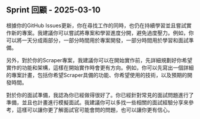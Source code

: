 ## Sprint 回顧 - 2025-03-10

根據你的GitHub Issues更新，你在尋找工作的同時，也仍在持續學習並且嘗試實作新的專案。我建議你可以嘗試將專案和學習進度分開，避免過度壓力。例如，你可以將一天分成兩部分，一部分時間用於專案開發，一部分時間用於學習和面試準備。

另外，對於你的Scraper專案，我建議你可以在開始實作前，先詳細規劃好你希望實作的功能和架構，這樣在開始實作時會更有方向。例如，你可以先寫出一個詳細的專案計畫，包括你希望Scraper具備的功能、你希望使用的技術，以及預期的開發時間。

對於你的面試準備，我認為你已經做得很好了。你已經針對常見的面試問題進行了準備，並且也計畫進行模擬面試。我建議你可以多找一些相關的面試經驗分享來參考，這樣可以讓你更了解面試官可能會問的問題，也可以讓你更有信心。
